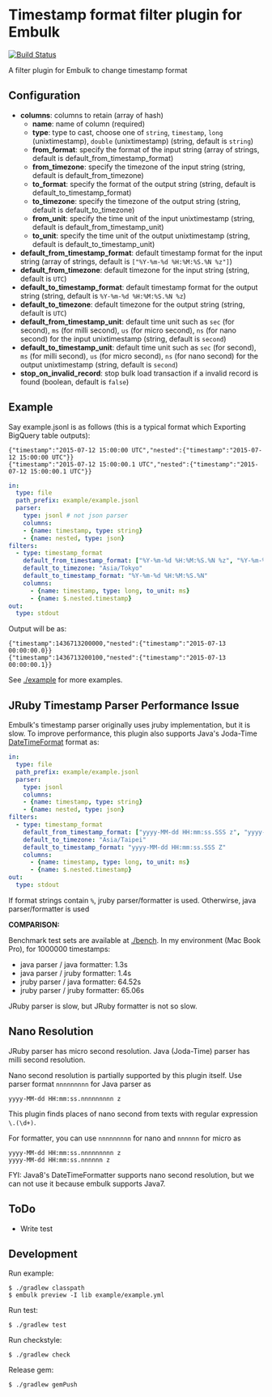 # Timestamp format filter plugin for Embulk

[![Build Status](https://secure.travis-ci.org/sonots/embulk-filter-timestamp_format.png?branch=master)](http://travis-ci.org/sonots/embulk-filter-timestamp_format)

A filter plugin for Embulk to change timestamp format

## Configuration

- **columns**: columns to retain (array of hash)
  - **name**: name of column (required)
  - **type**: type to cast, choose one of `string`, `timestamp`, `long` (unixtimestamp), `double` (unixtimestamp) (string, default is `string`)
  - **from_format**: specify the format of the input string (array of strings, default is default_from_timestamp_format)
  - **from_timezone**: specify the timezone of the input string (string, default is default_from_timezone)
  - **to_format**: specify the format of the output string (string, default is default_to_timestamp_format)
  - **to_timezone**: specify the timezone of the output string (string, default is default_to_timezone)
  - **from_unit**: specify the time unit of the input unixtimestamp (string, default is default_from_timestamp_unit)
  - **to_unit**: specify the time unit of the output unixtimestamp (string, default is default_to_timestamp_unit)
- **default_from_timestamp_format**: default timestamp format for the input string (array of strings, default is `["%Y-%m-%d %H:%M:%S.%N %z"]`)
- **default_from_timezone**: default timezone for the input string (string, default is `UTC`)
- **default_to_timestamp_format**: default timestamp format for the output string (string, default is `%Y-%m-%d %H:%M:%S.%N %z`)
- **default_to_timezone**: default timezone for the output string (string, default is `UTC`)
- **default_from_timestamp_unit**: default time unit such as `sec` (for second), `ms` (for milli second), `us` (for micro second), `ns` (for nano second) for the input unixtimestamp (string, default is `second`)
- **default_to_timestamp_unit**: default time unit such as `sec` (for second), `ms` (for milli second), `us` (for micro second), `ns` (for nano second) for the output unixtimestamp (string, default is `second`)
- **stop_on_invalid_record**: stop bulk load transaction if a invalid record is found (boolean, default is `false`)

## Example

Say example.jsonl is as follows (this is a typical format which Exporting BigQuery table outputs):

```
{"timestamp":"2015-07-12 15:00:00 UTC","nested":{"timestamp":"2015-07-12 15:00:00 UTC"}}
{"timestamp":"2015-07-12 15:00:00.1 UTC","nested":{"timestamp":"2015-07-12 15:00:00.1 UTC"}}
```

```yaml
in:
  type: file
  path_prefix: example/example.jsonl
  parser:
    type: jsonl # not json parser
    columns:
    - {name: timestamp, type: string}
    - {name: nested, type: json}
filters:
  - type: timestamp_format
    default_from_timestamp_format: ["%Y-%m-%d %H:%M:%S.%N %z", "%Y-%m-%d %H:%M:%S %z"]
    default_to_timezone: "Asia/Tokyo"
    default_to_timestamp_format: "%Y-%m-%d %H:%M:%S.%N"
    columns:
      - {name: timestamp, type: long, to_unit: ms}
      - {name: $.nested.timestamp}
out:
  type: stdout
```

Output will be as:

```
{"timestamp":1436713200000,"nested":{"timestamp":"2015-07-13 00:00:00.0}}
{"timestamp":1436713200100,"nested":{"timestamp":"2015-07-13 00:00:00.1}}
```

See [./example](./example) for more examples.

## JRuby Timestamp Parser Performance Issue

Embulk's timestamp parser originally uses jruby implementation, but it is slow.
To improve performance, this plugin also supports Java's Joda-Time [DateTimeFormat](http://joda-time.sourceforge.net/apidocs/org/joda/time/format/DateTimeFormat.html) format as:

```yaml
in:
  type: file
  path_prefix: example/example.jsonl
  parser:
    type: jsonl
    columns:
    - {name: timestamp, type: string}
    - {name: nested, type: json}
filters:
  - type: timestamp_format
    default_from_timestamp_format: ["yyyy-MM-dd HH:mm:ss.SSS z", "yyyy-MM-dd HH:mm:ss z", "yyyy-MM-dd HH:mm:ss"]
    default_to_timezone: "Asia/Taipei"
    default_to_timestamp_format: "yyyy-MM-dd HH:mm:ss.SSS Z"
    columns:
      - {name: timestamp, type: long, to_unit: ms}
      - {name: $.nested.timestamp}
out:
  type: stdout
```

If format strings contain `%`, jruby parser/formatter is used. Otherwirse, java parser/formatter is used

**COMPARISON:**

Benchmark test sets are available at [./bench](./bench).  In my environment (Mac Book Pro), for 1000000 timestamps:

* java parser / java formatter: 1.3s
* java parser / jruby formatter: 1.4s
* jruby parser / java formatter: 64.52s
* jruby parser / jruby formatter: 65.06s

JRuby parser is slow, but JRuby formatter is not so slow.

## Nano Resolution

JRuby parser has micro second resolution. Java (Joda-Time) parser has milli second resolution.

Nano second resolution is partially supported by this plugin itself. Use parser format `nnnnnnnnn` for Java parser as

```
yyyy-MM-dd HH:mm:ss.nnnnnnnnn z
```

This plugin finds places of nano second from texts with regular expression `\.(\d+)`.

For formatter, you can use `nnnnnnnnn` for nano and `nnnnnn` for micro as

```
yyyy-MM-dd HH:mm:ss.nnnnnnnnn z
yyyy-MM-dd HH:mm:ss.nnnnnn z
```

FYI: Java8's DateTimeFormatter supports nano second resolution, but we can not use it because embulk supports Java7.

## ToDo

* Write test

## Development

Run example:

```
$ ./gradlew classpath
$ embulk preview -I lib example/example.yml
```

Run test:

```
$ ./gradlew test
```

Run checkstyle:

```
$ ./gradlew check
```

Release gem:

```
$ ./gradlew gemPush
```
